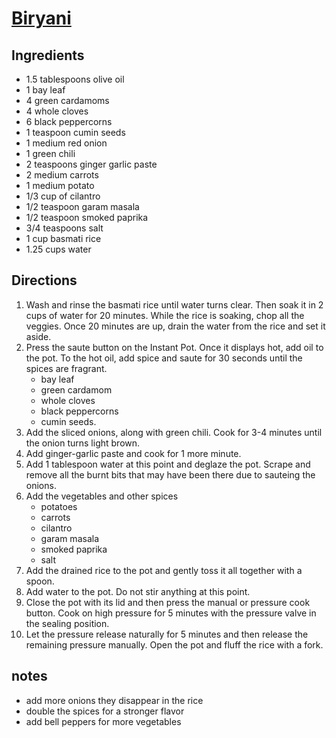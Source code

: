 # [Biryani](https://www.cookwithmanali.com/easy-instant-pot-vegetable-biryani/)

## Ingredients

- 1.5 tablespoons olive oil
- 1 bay leaf
- 4 green cardamoms
- 4 whole cloves
- 6 black peppercorns
- 1 teaspoon cumin seeds
- 1 medium red onion
- 1 green chili
- 2 teaspoons ginger garlic paste
- 2 medium carrots
- 1 medium potato
- 1/3 cup of cilantro
- 1/2 teaspoon garam masala
- 1/2 teaspoon smoked paprika
- 3/4 teaspoons salt
- 1 cup basmati rice
- 1.25 cups water


## Directions

1. Wash and rinse the basmati rice until water turns clear. Then soak it in 2 cups of water for 20 minutes. While the rice is soaking, chop all the veggies.  Once 20 minutes are up, drain the water from the rice and set it aside.
1. Press the saute button on the Instant Pot. Once it displays hot, add oil to the pot. To the hot oil, add spice and saute for 30 seconds until the spices are fragrant.
    - bay leaf
    - green cardamom
    - whole cloves
    - black peppercorns
    - cumin seeds.
1. Add the sliced onions, along with green chili. Cook for 3-4 minutes until the onion turns light brown.
1. Add ginger-garlic paste and cook for 1 more minute.
1. Add 1 tablespoon water at this point and deglaze the pot. Scrape and remove all the burnt bits that may have been there due to sauteing the onions.
1. Add the vegetables and other spices
    - potatoes
    - carrots
    - cilantro
    - garam masala
    - smoked paprika
    - salt
1. Add the drained rice to the pot and gently toss it all together with a spoon.
1. Add water to the pot. Do not stir anything at this point.
1. Close the pot with its lid and then press the manual or pressure cook button. Cook on high pressure for 5 minutes with the pressure valve in the sealing position.
1. Let the pressure release naturally for 5 minutes and then release the remaining pressure manually. Open the pot and fluff the rice with a fork.

## notes

- add more onions they disappear in the rice
- double the spices for a stronger flavor
- add bell peppers for more vegetables
